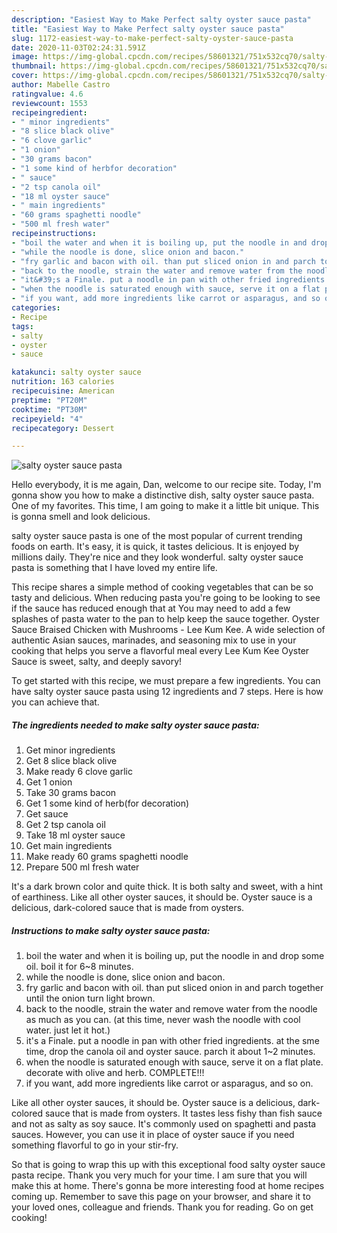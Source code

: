 ```yaml
---
description: "Easiest Way to Make Perfect salty oyster sauce pasta"
title: "Easiest Way to Make Perfect salty oyster sauce pasta"
slug: 1172-easiest-way-to-make-perfect-salty-oyster-sauce-pasta
date: 2020-11-03T02:24:31.591Z
image: https://img-global.cpcdn.com/recipes/58601321/751x532cq70/salty-oyster-sauce-pasta-recipe-main-photo.jpg
thumbnail: https://img-global.cpcdn.com/recipes/58601321/751x532cq70/salty-oyster-sauce-pasta-recipe-main-photo.jpg
cover: https://img-global.cpcdn.com/recipes/58601321/751x532cq70/salty-oyster-sauce-pasta-recipe-main-photo.jpg
author: Mabelle Castro
ratingvalue: 4.6
reviewcount: 1553
recipeingredient:
- " minor ingredients"
- "8 slice black olive"
- "6 clove garlic"
- "1 onion"
- "30 grams bacon"
- "1 some kind of herbfor decoration"
- " sauce"
- "2 tsp canola oil"
- "18 ml oyster sauce"
- " main ingredients"
- "60 grams spaghetti noodle"
- "500 ml fresh water"
recipeinstructions:
- "boil the water and when it is boiling up, put the noodle in and drop some oil. boil it for 6~8 minutes."
- "while the noodle is done, slice onion and bacon."
- "fry garlic and bacon with oil. than put sliced onion in and parch together until the onion turn light brown."
- "back to the noodle, strain the water and remove water from the noodle as much as you can. (at this time, never wash the noodle with cool water. just let it hot.)"
- "it&#39;s a Finale. put a noodle in pan with other fried ingredients. at the sme time, drop the canola oil and oyster sauce. parch it about 1~2 minutes."
- "when the noodle is saturated enough with sauce, serve it on a flat plate. decorate with olive and herb. COMPLETE!!!"
- "if you want, add more ingredients like carrot or asparagus, and so on."
categories:
- Recipe
tags:
- salty
- oyster
- sauce

katakunci: salty oyster sauce 
nutrition: 163 calories
recipecuisine: American
preptime: "PT20M"
cooktime: "PT30M"
recipeyield: "4"
recipecategory: Dessert

---
```



![salty oyster sauce pasta](https://img-global.cpcdn.com/recipes/58601321/751x532cq70/salty-oyster-sauce-pasta-recipe-main-photo.jpg)

Hello everybody, it is me again, Dan, welcome to our recipe site. Today, I'm gonna show you how to make a distinctive dish, salty oyster sauce pasta. One of my favorites. This time, I am going to make it a little bit unique. This is gonna smell and look delicious.

salty oyster sauce pasta is one of the most popular of current trending foods on earth. It's easy, it is quick, it tastes delicious. It is enjoyed by millions daily. They're nice and they look wonderful. salty oyster sauce pasta is something that I have loved my entire life.

This recipe shares a simple method of cooking vegetables that can be so tasty and delicious. When reducing pasta you&#39;re going to be looking to see if the sauce has reduced enough that at You may need to add a few splashes of pasta water to the pan to help keep the sauce together. Oyster Sauce Braised Chicken with Mushrooms - Lee Kum Kee. A wide selection of authentic Asian sauces, marinades, and seasoning mix to use in your cooking that helps you serve a flavorful meal every Lee Kum Kee Oyster Sauce is sweet, salty, and deeply savory!


To get started with this recipe, we must prepare a few ingredients. You can have salty oyster sauce pasta using 12 ingredients and 7 steps. Here is how you can achieve that.

<!--inarticleads1-->

##### The ingredients needed to make salty oyster sauce pasta:

1. Get  minor ingredients
1. Get 8 slice black olive
1. Make ready 6 clove garlic
1. Get 1 onion
1. Take 30 grams bacon
1. Get 1 some kind of herb(for decoration)
1. Get  sauce
1. Get 2 tsp canola oil
1. Take 18 ml oyster sauce
1. Get  main ingredients
1. Make ready 60 grams spaghetti noodle
1. Prepare 500 ml fresh water


It&#39;s a dark brown color and quite thick. It is both salty and sweet, with a hint of earthiness. Like all other oyster sauces, it should be. Oyster sauce is a delicious, dark-colored sauce that is made from oysters. 

<!--inarticleads2-->

##### Instructions to make salty oyster sauce pasta:

1. boil the water and when it is boiling up, put the noodle in and drop some oil. boil it for 6~8 minutes.
1. while the noodle is done, slice onion and bacon.
1. fry garlic and bacon with oil. than put sliced onion in and parch together until the onion turn light brown.
1. back to the noodle, strain the water and remove water from the noodle as much as you can. (at this time, never wash the noodle with cool water. just let it hot.)
1. it&#39;s a Finale. put a noodle in pan with other fried ingredients. at the sme time, drop the canola oil and oyster sauce. parch it about 1~2 minutes.
1. when the noodle is saturated enough with sauce, serve it on a flat plate. decorate with olive and herb. COMPLETE!!!
1. if you want, add more ingredients like carrot or asparagus, and so on.


Like all other oyster sauces, it should be. Oyster sauce is a delicious, dark-colored sauce that is made from oysters. It tastes less fishy than fish sauce and not as salty as soy sauce. It&#39;s commonly used on spaghetti and pasta sauces. However, you can use it in place of oyster sauce if you need something flavorful to go in your stir-fry. 

So that is going to wrap this up with this exceptional food salty oyster sauce pasta recipe. Thank you very much for your time. I am sure that you will make this at home. There's gonna be more interesting food at home recipes coming up. Remember to save this page on your browser, and share it to your loved ones, colleague and friends. Thank you for reading. Go on get cooking!
